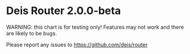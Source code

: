 # Deis Router 2.0.0-beta

WARNING: this chart is for testing only! Features may not work and there are likely to be bugs.

Please report any issues to https://github.com/deis/router
